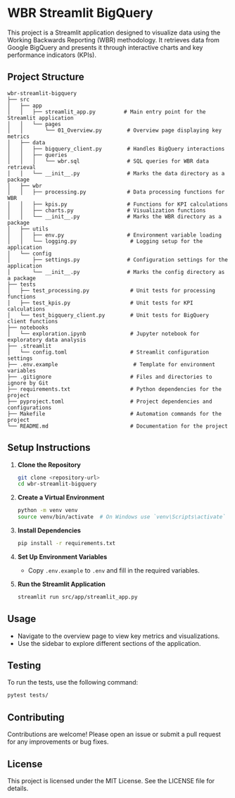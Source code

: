 # WBR Streamlit BigQuery

This project is a Streamlit application designed to visualize data using the Working Backwards Reporting (WBR) methodology. It retrieves data from Google BigQuery and presents it through interactive charts and key performance indicators (KPIs).

## Project Structure

```
wbr-streamlit-bigquery
├── src
│   ├── app
│   │   ├── streamlit_app.py         # Main entry point for the Streamlit application
│   │   └── pages
│   │       └── 01_Overview.py        # Overview page displaying key metrics
│   ├── data
│   │   ├── bigquery_client.py        # Handles BigQuery interactions
│   │   ├── queries
│   │   │   └── wbr.sql               # SQL queries for WBR data retrieval
│   │   └── __init__.py               # Marks the data directory as a package
│   ├── wbr
│   │   ├── processing.py             # Data processing functions for WBR
│   │   ├── kpis.py                   # Functions for KPI calculations
│   │   ├── charts.py                 # Visualization functions
│   │   └── __init__.py               # Marks the WBR directory as a package
│   ├── utils
│   │   ├── env.py                    # Environment variable loading
│   │   └── logging.py                 # Logging setup for the application
│   └── config
│       ├── settings.py               # Configuration settings for the application
│       └── __init__.py               # Marks the config directory as a package
├── tests
│   ├── test_processing.py             # Unit tests for processing functions
│   ├── test_kpis.py                   # Unit tests for KPI calculations
│   └── test_bigquery_client.py        # Unit tests for BigQuery client functions
├── notebooks
│   └── exploration.ipynb              # Jupyter notebook for exploratory data analysis
├── .streamlit
│   └── config.toml                    # Streamlit configuration settings
├── .env.example                        # Template for environment variables
├── .gitignore                         # Files and directories to ignore by Git
├── requirements.txt                   # Python dependencies for the project
├── pyproject.toml                     # Project dependencies and configurations
├── Makefile                           # Automation commands for the project
└── README.md                          # Documentation for the project
```

## Setup Instructions

1. **Clone the Repository**
   ```bash
   git clone <repository-url>
   cd wbr-streamlit-bigquery
   ```

2. **Create a Virtual Environment**
   ```bash
   python -m venv venv
   source venv/bin/activate  # On Windows use `venv\Scripts\activate`
   ```

3. **Install Dependencies**
   ```bash
   pip install -r requirements.txt
   ```

4. **Set Up Environment Variables**
   - Copy `.env.example` to `.env` and fill in the required variables.

5. **Run the Streamlit Application**
   ```bash
   streamlit run src/app/streamlit_app.py
   ```

## Usage

- Navigate to the overview page to view key metrics and visualizations.
- Use the sidebar to explore different sections of the application.

## Testing

To run the tests, use the following command:
```bash
pytest tests/
```

## Contributing

Contributions are welcome! Please open an issue or submit a pull request for any improvements or bug fixes.

## License

This project is licensed under the MIT License. See the LICENSE file for details.